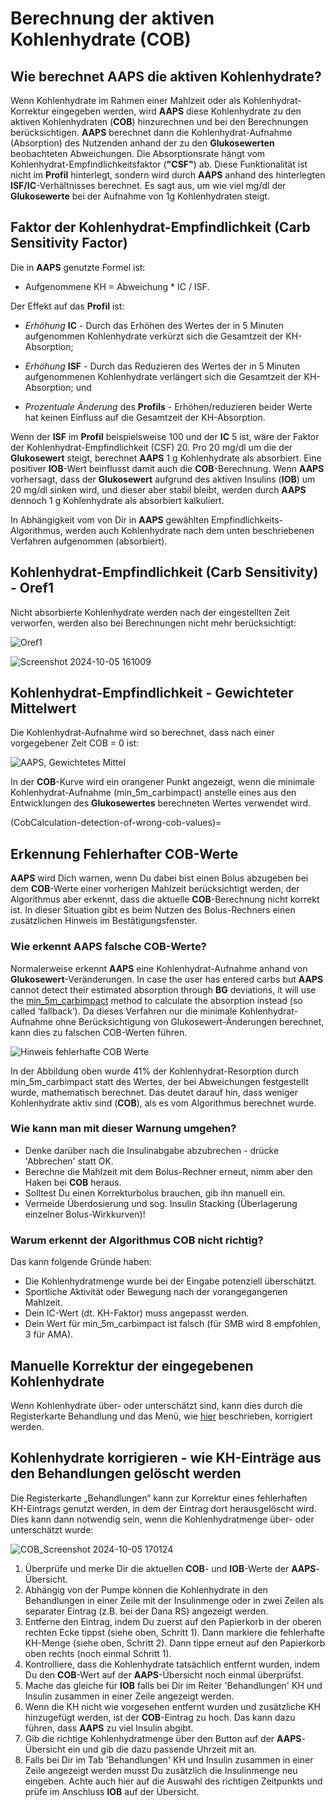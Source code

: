 # Berechnung der aktiven Kohlenhydrate (COB)

## Wie berechnet AAPS die aktiven Kohlenhydrate?

Wenn Kohlenhydrate im Rahmen einer Mahlzeit oder als Kohlenhydrat-Korrektur eingegeben werden, wird **AAPS** diese Kohlenhydrate zu den aktiven Kohlenhydraten (**COB**) hinzurechnen und bei den Berechnungen berücksichtigen. **AAPS** berechnet dann die Kohlenhydrat-Aufnahme (Absorption) des Nutzenden anhand der zu den **Glukosewerten** beobachteten Abweichungen. Die Absorptionsrate hängt vom Kohlenhydrat-Empfindlichkeitsfaktor (**"CSF"**) ab. Diese Funktionalität ist nicht im **Profil** hinterlegt, sondern wird durch **AAPS** anhand des hinterlegten **ISF/IC**-Verhältnisses berechnet. Es sagt aus, um wie viel mg/dl der **Glukosewerte** bei der Aufnahme von 1g Kohlenhydraten steigt.

## Faktor der Kohlenhydrat-Empfindlichkeit (Carb Sensitivity Factor)

Die in **AAPS** genutzte Formel ist:

- Aufgenommene KH = Abweichung * IC / ISF.

Der Effekt auf das **Profil** ist:

- _Erhöhung_ **IC** - Durch das Erhöhen des Wertes der in 5 Minuten aufgenommen Kohlenhydrate verkürzt sich die Gesamtzeit der KH-Absorption;

- _Erhöhung_ **ISF** - Durch das Reduzieren des Wertes der in 5 Minuten aufgenommenen Kohlenhydrate verlängert sich die Gesamtzeit der KH-Absorption; und

- _Prozentuale Änderung_ des **Profils** -  Erhöhen/reduzieren beider Werte hat keinen Einfluss auf die Gesamtzeit der KH-Absorption.

Wenn der **ISF** im **Profil**  beispielsweise 100 und der **IC** 5 ist, wäre der Faktor der Kohlenhydrat-Empfindlichkeit (CSF) 20. Pro 20 mg/dl um die der **Glukosewert** steigt, berechnet **AAPS** 1 g Kohlenhydrate als absorbiert. Eine positiver **IOB**-Wert beinflusst damit auch die **COB**-Berechnung. Wenn **AAPS** vorhersagt, dass der **Glukosewert** aufgrund des aktiven Insulins (**IOB**) um 20 mg/dl sinken wird, und dieser aber stabil bleibt, werden durch **AAPS** dennoch 1 g Kohlenhydrate als absorbiert kalkuliert.

In Abhängigkeit vom von Dir in **AAPS** gewählten Empfindlichkeits-Algorithmus, werden auch Kohlenhydrate nach dem unten beschriebenen Verfahren aufgenommen (absorbiert).

## Kohlenhydrat-Empfindlichkeit (Carb Sensitivity) - Oref1

Nicht absorbierte Kohlenhydrate werden nach der eingestellten Zeit verworfen, werden also bei Berechnungen nicht mehr berücksichtigt:

![Oref1](../images/cob_oref0_orange_II.png)

![Screenshot 2024-10-05 161009](../images/cob_oref0_orange_I.png)


## Kohlenhydrat-Empfindlichkeit - Gewichteter Mittelwert

Die Kohlenhydrat-Aufnahme wird so berechnet, dass nach einer vorgegebener Zeit COB = 0 ist:

![AAPS, Gewichtetes Mittel](../images/cob_aaps2_orange_II.png)

In der **COB**-Kurve wird ein orangener Punkt angezeigt, wenn die minimale Kohlenhydrat-Aufnahme (min_5m_carbimpact) anstelle eines aus den Entwicklungen des **Glukosewertes** berechneten Wertes verwendet wird.

(CobCalculation-detection-of-wrong-cob-values)=
## Erkennung Fehlerhafter COB-Werte

**AAPS** wird Dich warnen, wenn Du dabei bist einen Bolus abzugeben bei dem **COB**-Werte einer vorherigen Mahlzeit berücksichtigt werden, der Algorithmus aber erkennt, dass die  aktuelle **COB**-Berechnung nicht korrekt ist. In dieser Situation gibt es beim Nutzen des Bolus-Rechners einen zusätzlichen Hinweis im Bestätigungsfenster.

### Wie erkennt AAPS falsche COB-Werte?

Normalerweise erkennt __AAPS__ eine Kohlenhydrat-Aufnahme anhand von **Glukosewert**-Veränderungen. In case the user has entered carbs but **AAPS** cannot detect their estimated absorption through **BG** deviations, it will use the [min_5m_carbimpact](#Preferences-min_5m_carbimpact) method to calculate the absorption instead (so called ‘fallback’). Da dieses Verfahren nur die minimale Kohlenhydrat-Aufnahme ohne Berücksichtigung von Glukosewert-Änderungen berechnet, kann dies zu falschen COB-Werten führen.

![Hinweis fehlerhafte COB Werte](../images/Calculator_SlowCarbAbsorption.png)

In der Abbildung oben wurde 41% der Kohlenhydrat-Resorption durch min_5m_carbimpact statt des Wertes, der bei Abweichungen festgestellt wurde, mathematisch berechnet. Das deutet darauf hin, dass weniger Kohlenhydrate aktiv sind (**COB**), als es vom Algorithmus berechnet wurde.

### Wie kann man mit dieser Warnung umgehen?

- Denke darüber nach die Insulinabgabe abzubrechen - drücke 'Abbrechen' statt OK.
- Berechne die Mahlzeit mit dem Bolus-Rechner erneut, nimm aber den Haken bei **COB** heraus.
- Solltest Du einen Korrekturbolus brauchen, gib ihn manuell ein.
- Vermeide Überdosierung und sog. Insulin Stacking (Überlagerung einzelner Bolus-Wirkkurven)!


### Warum erkennt der Algorithmus COB nicht richtig?

Das kann folgende Gründe haben:
- Die Kohlenhydratmenge wurde bei der Eingabe potenziell überschätzt.
- Sportliche Aktivität oder Bewegung nach der vorangegangenen Mahlzeit.
- Dein IC-Wert (dt. KH-Faktor) muss angepasst werden.
- Dein Wert für min_5m_carbimpact ist falsch (für SMB wird 8 empfohlen, 3 für AMA).


## Manuelle Korrektur der eingegebenen Kohlenhydrate

Wenn Kohlenhydrate über- oder unterschätzt sind, kann dies durch die Registerkarte Behandlung und das Menü, wie [hier](#screens-bolus-carbs) beschrieben, korrigiert werden.


## Kohlenhydrate korrigieren - wie KH-Einträge aus den Behandlungen gelöscht werden


Die Registerkarte „Behandlungen“ kann zur Korrektur eines fehlerhaften KH-Eintrags genutzt werden, in dem der Eintrag dort herausgelöscht wird. Dies kann dann notwendig sein, wenn die Kohlenhydratmenge über- oder unterschätzt wurde:

![COB_Screenshot 2024-10-05 170124](../images/e123d85d-907e-4545-bf1b-09fee4d42555.png)

1. Überprüfe und merke Dir die aktuellen **COB**- und **IOB**-Werte der **AAPS**-Übersicht.
2. Abhängig von der Pumpe können die Kohlenhydrate in den Behandlungen in einer Zeile mit der Insulinmenge oder in zwei Zeilen als separater Eintrag (z.B. bei der Dana RS) angezeigt werden.
3. Entferne den Eintrag, indem Du zuerst auf den Papierkorb in der oberen rechten Ecke tippst (siehe oben, Schritt 1). Dann markiere die fehlerhafte KH-Menge (siehe oben, Schritt 2). Dann tippe erneut auf den Papierkorb oben rechts (noch einmal Schritt 1).
4. Kontrolliere, dass die Kohlenhydrate tatsächlich entfernt wurden, indem Du den **COB**-Wert auf der **AAPS**-Übersicht noch einmal überprüfst.
5. Mache das gleiche für **IOB** falls bei Dir im Reiter 'Behandlungen' KH und Insulin zusammen in einer Zeile angezeigt werden.
6. Wenn die KH nicht wie vorgesehen entfernt wurden und zusätzliche KH hinzugefügt werden, ist der **COB**-Eintrag zu hoch. Das kann dazu führen, dass **AAPS** zu viel Insulin abgibt.
7. Gib die richtige Kohlenhydratmenge über den Button auf der **AAPS**-Übersicht ein und gib die dazu passende Uhrzeit mit an.
8. Falls bei Dir im Tab 'Behandlungen' KH und Insulin zusammen in einer Zeile angezeigt werden musst Du zusätzlich die Insulinmenge neu eingeben. Achte auch hier auf die Auswahl des richtigen Zeitpunkts und prüfe im Anschluss **IOB** auf der Übersicht.

